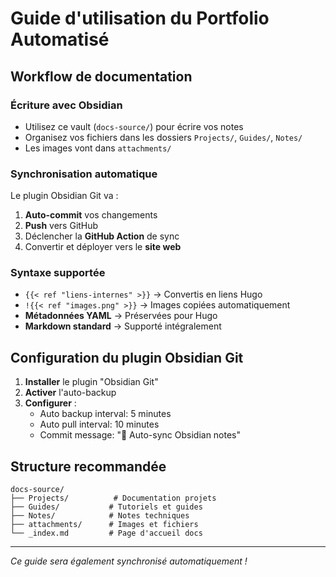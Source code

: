 # Guide d'utilisation du Portfolio Automatisé

## Workflow de documentation

### Écriture avec Obsidian
- Utilisez ce vault (`docs-source/`) pour écrire vos notes
- Organisez vos fichiers dans les dossiers `Projects/`, `Guides/`, `Notes/`
- Les images vont dans `attachments/`

### Synchronisation automatique
Le plugin Obsidian Git va :
1. **Auto-commit** vos changements
2. **Push** vers GitHub 
3. Déclencher la **GitHub Action** de sync
4. Convertir et déployer vers le **site web**

### Syntaxe supportée
- `{{< ref "liens-internes" >}}` → Convertis en liens Hugo
- `!{{< ref "images.png" >}}` → Images copiées automatiquement  
- **Métadonnées YAML** → Préservées pour Hugo
- **Markdown standard** → Supporté intégralement

## Configuration du plugin Obsidian Git

1. **Installer** le plugin "Obsidian Git"
2. **Activer** l'auto-backup
3. **Configurer** :
   - Auto backup interval: 5 minutes
   - Auto pull interval: 10 minutes
   - Commit message: "📝 Auto-sync Obsidian notes"

## Structure recommandée

```
docs-source/
├── Projects/          # Documentation projets
├── Guides/           # Tutoriels et guides  
├── Notes/            # Notes techniques
├── attachments/      # Images et fichiers
└── _index.md         # Page d'accueil docs
```

---

*Ce guide sera également synchronisé automatiquement !*